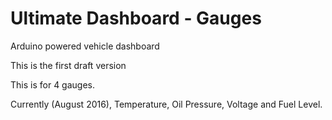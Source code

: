 # Ultimate Dashboard - Gauges

Arduino powered vehicle dashboard

This is the first draft version

This is for 4 gauges.

Currently (August 2016), Temperature, Oil Pressure, Voltage and Fuel Level.




